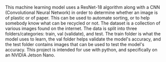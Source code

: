 This machine learning model uses a ResNet-18 algorithm along with a CNN (Convolutional Neural Network) in order to determine whether an image is of plastic or of paper. This can be used to automate sorting, or to help somebody know what can be recycled or not. The dataset is a collection of various images found on the internet. The data is split into three folders/categories: train, val (validate), and test. The train folder is what the model uses to learn, the val folder helps validate the model's accuracy, and the test folder contains images that can be used to test the model's accuracy. This project is intended for use with python, and specifically on an NVIDIA Jetson Nano.
